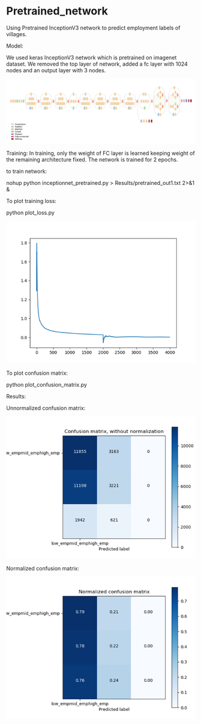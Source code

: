 # Pretrained_network

Using Pretrained InceptionV3 network to predict employment labels of villages.

Model:

We used keras  InceptionV3 network which is pretrained on imagenet dataset. We removed the top layer of network, added a fc layer with 1024 nodes
and an output layer with 3 nodes.

![Inceptionnet_v3](Results/Inceptionnet_V3.png)

Training:
In training, only the weight of FC layer is learned keeping weight of the remaining architecture fixed.
The network is trained for 2 epochs.

to train network:

nohup python inceptionnet_pretrained.py > Results/pretrained_out1.txt 2>&1 &

To plot training loss:

python plot_loss.py

![training_loss](Results/pretrained_train_loss.png)


To plot confusion matrix:

python plot_confusion_matrix.py


Results:

Unnormalized confusion matrix:

![unnormalized_confusion_matrix](Results/pretrained_unnormalized_confusion_matrix.png)

Normalized confusion matrix:

![Normalized_confusion_matrix](Results/pretrained_normalized_confusion_matrix.png)

